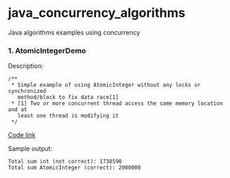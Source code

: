 # java_concurrency_algorithms
Java algorithms examples using concurrency

### 1. AtomicIntegerDemo
Description:
```
/**
 * Simple example of using AtomicInteger without any locks or synchronized
   method/block to fix data race[1]
 * [1] Two or more concurrent thread access the same memory location and at
   least one thread is modifying it
 */
```
[Code link]()

Sample output:
```console
Total sum int (not correct): 1738590
Total sum AtomicInteger (correct): 2000000
```
